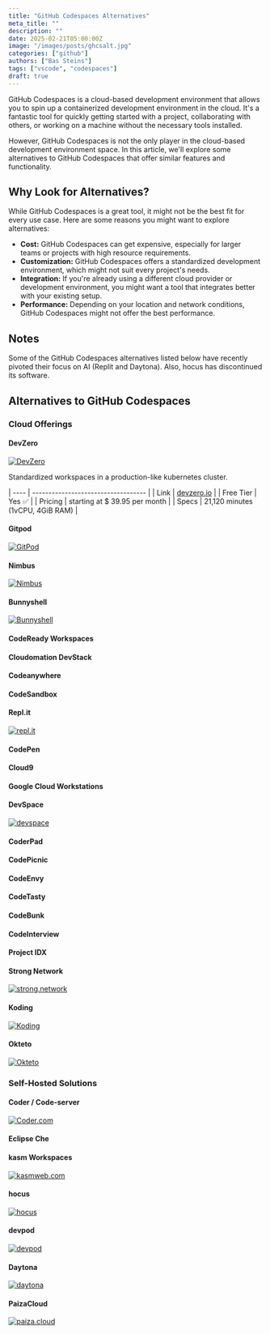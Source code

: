 ```yaml
---
title: "GitHub Codespaces Alternatives"
meta_title: ""
description: ""
date: 2025-02-21T05:00:00Z
image: "/images/posts/ghcsalt.jpg"
categories: ["github"]
authors: ["Bas Steins"]
tags: ["vscode", "codespaces"]
draft: true
---
```


GitHub Codespaces is a cloud-based development environment that allows you to spin up a containerized development environment in the cloud. It's a fantastic tool for quickly getting started with a project, collaborating with others, or working on a machine without the necessary tools installed.

However, GitHub Codespaces is not the only player in the cloud-based development environment space. In this article, we'll explore some alternatives to GitHub Codespaces that offer similar features and functionality.

## Why Look for Alternatives?

While GitHub Codespaces is a great tool, it might not be the best fit for every use case. Here are some reasons you might want to explore alternatives:

- **Cost:** GitHub Codespaces can get expensive, especially for larger teams or projects with high resource requirements.
- **Customization:** GitHub Codespaces offers a standardized development environment, which might not suit every project's needs.
- **Integration:** If you're already using a different cloud provider or development environment, you might want a tool that integrates better with your existing setup.
- **Performance:** Depending on your location and network conditions, GitHub Codespaces might not offer the best performance.

## Notes

Some of the GitHub Codespaces alternatives listed below have recently pivoted their focus on AI (Replit and Daytona). Also, hocus has discontinued its software.

## Alternatives to GitHub Codespaces

### Cloud Offerings

#### DevZero

[![DevZero](/images/posts/gh-codespace-alternatives/devzero.png)](https://devzero.io)

Standardized workspaces in a production-like kubernetes cluster.

| ---- | ----------------------------------- |
| Link | [devzero.io](https://devzero.io) |
| Free Tier | Yes ✅ |
| Pricing | starting at $ 39.95 per month |
| Specs | 21,120 minutes (1vCPU, 4GiB RAM) |


#### Gitpod

[![GitPod](/images/posts/gh-codespace-alternatives/gitpod.png)](https://gitpod.io)


#### Nimbus

[![Nimbus](/images/posts/gh-codespace-alternatives/nimbus.png)](https://usenimbus.com)


#### Bunnyshell

[![Bunnyshell](/images/posts/gh-codespace-alternatives/bunnyshell.png)](https://bunnyshell.com)

#### CodeReady Workspaces



#### Cloudomation DevStack

#### Codeanywhere

#### CodeSandbox

#### Repl.it

[![repl.it](/images/posts/gh-codespace-alternatives/replit.png)](https://repl.it)

#### CodePen

#### Cloud9

#### Google Cloud Workstations

#### DevSpace

[![devspace](/images/posts/gh-codespace-alternatives/devspace.png)](https://devspace.sh)

#### CoderPad

#### CodePicnic

#### CodeEnvy

#### CodeTasty

#### CodeBunk

#### CodeInterview

#### Project IDX

#### Strong Network

[![strong.network](/images/posts/gh-codespace-alternatives/strongnetwork.png)](https://strong.network)

#### Koding

[![Koding](/images/posts/gh-codespace-alternatives/koding.png)](https://koding.com)

#### Okteto

[![Okteto](/images/posts/gh-codespace-alternatives/okteto.png)](https://okteto.com)

### Self-Hosted Solutions

#### Coder / Code-server

[![Coder.com](/images/posts/gh-codespace-alternatives/coder.png)](https://coder.com)

#### Eclipse Che

#### kasm Workspaces

[![kasmweb.com](/images/posts/gh-codespace-alternatives/kasm.png)](https://kasmweb.com)

#### hocus

[![hocus](/images/posts/gh-codespace-alternatives/houcs.png)](https://hocus.dev)

#### devpod

[![devpod](/images/posts/gh-codespace-alternatives/devpod.png)](https://devpod.sh)

#### Daytona

[![daytona](/images/posts/gh-codespace-alternatives/daytona.png)](https://daytona.io)

#### PaizaCloud

[![paiza.cloud](/images/posts/gh-codespace-alternatives/paiza.png)](https://paiza.cloud)
